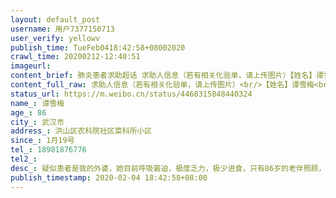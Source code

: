 ```yaml
---
layout: default_post
username: 用户7377150713
user_verify: yellowv
publish_time: TueFeb0418:42:58+08002020
crawl_time: 20200212-12:40:51
imageurl: 
content_brief: 肺炎患者求助超话 求助人信息（若有相关化验单，请上传图片）【姓名】谭雪梅【年龄】86【所在城市】武汉市【所在小区、社区】洪山区农科院社区菜科所小区【患病时间】1月19号【联系方式】18981876776【其他紧急联系人】【病情描述】疑似患者是我的外婆，她目前呼吸窘迫，极度乏力，极少进 ...全文
content_full_raw: 求助人信息（若有相关化验单，请上传图片）<br/>【姓名】谭雪梅<br/>【年龄】86<br/>【所在城市】武汉市<br/>【所在小区、社区】洪山区农科院社区菜科所小区<br/>【患病时间】1月19号<br/>【联系方式】18981876776<br/>【其他紧急联系人】<br/>【病情描述】疑似患者是我的外婆，她目前呼吸窘迫，极度乏力，极少进食，只有86岁的老伴照顾，我不在武汉。社区卫生所不给打针，没有医院可以接受住院，也没有药。要等四天以后的核酸检验的结果为阳性才能参与排队住院。我给洪山区医疗组打电话，他们说，就算排队，也要两三天才能排到床位。我不知道能不能等到拿结果的那一天。
status_url: https://m.weibo.cn/status/4468315848440324
name_: 谭雪梅
age_: 86
city_: 武汉市
address_: 洪山区农科院社区菜科所小区
since_: 1月19号
tel_: 18981876776
tel2_: 
desc_: 疑似患者是我的外婆，她目前呼吸窘迫，极度乏力，极少进食，只有86岁的老伴照顾，我不在武汉。社区卫生所不给打针，没有医院可以接受住院，也没有药。要等四天以后的核酸检验的结果为阳性才能参与排队住院。我给洪山区医疗组打电话，他们说，就算排队，也要两三天才能排到床位。我不知道能不能等到拿结果的那一天。
publish_timestamp: 2020-02-04 18:42:58+08:00
---
```

